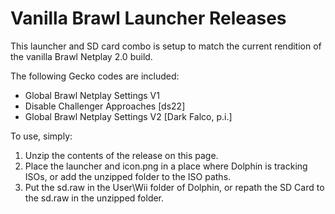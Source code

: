 # Vanilla Brawl Launcher Releases
This launcher and SD card combo is setup to match the current rendition of the vanilla Brawl Netplay 2.0 build.

The following Gecko codes are included:  
* Global Brawl Netplay Settings V1  
* Disable Challenger Approaches \[ds22\]  
* Global Brawl Netplay Settings V2 \[Dark Falco, p.i.\]

To use, simply:
1. Unzip the contents of the release on this page.
2. Place the launcher and icon.png in a place where Dolphin is tracking ISOs, or add the unzipped folder to the ISO paths.
3. Put the sd.raw in the User\Wii folder of Dolphin, or repath the SD Card to the sd.raw in the unzipped folder.
